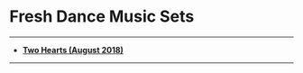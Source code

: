 # Fresh Dance Music Sets 

----

* **[Two Hearts (August 2018)](./two-hearts__august-2018.md)**

----
